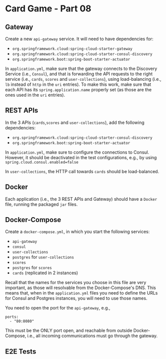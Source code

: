 # Card Game - Part 08

## Gateway

Create a new `api-gateway` service.
It will need to have dependencies for:

* `org.springframework.cloud:spring-cloud-starter-gateway`
* `org.springframework.cloud:spring-cloud-starter-consul-discovery`
* `org.springframework.boot:spring-boot-starter-actuator`

In `application.yml`, make sure that the gateway connects to the
Discovery Service (i.e., `Consul`), and that is forwarding the API requests
to the right service (i.e., `cards`, `scores` and `user-collections`),
using load-balancing (i.e., `lb` instead of `http` in the `uri` entries).
To make this work, make sure that each API has its `spring.application.name`
properly set (as those are the ones used in the `uri` entries).


## REST APIs

In the 3 APIs (`cards`,`scores` and `user-collections`), add the following
dependencies:

* `org.springframework.cloud:spring-cloud-starter-consul-discovery`
* `org.springframework.boot:spring-boot-starter-actuator`

In `application.yml`, make sure to configure the connections to Consul.
However, it should be deactivated in the test configurations, e.g.,
by using `spring.cloud.consul.enabled=false`

In `user-collections`, the HTTP call towards `cards` should be load-balanced.


## Docker

Each application (i.e., the 3 REST APIs and Gateway) should have a 
`Docker` file, running the packaged `jar` files.

## Docker-Compose

Create a `docker-compose.yml`, in which you start the following services:

* `api-gateway`
* `consul`
* `user-collections`
* `postgres` for `user-collections` 
* `scores`
* `postgres` for `scores`
* `cards` (replicated in 2 instances)

Recall that the names for the services you choose in this file are 
very important, as those will resolvable from the Docker-Compose's DNS.
This means that, when in the `application.yml` files you need to define
the URLs for Consul and Postgres instances, you will need to use those names.

You need to open the port for the `api-gateway`, e.g.,
```
ports:
  - "80:8080"
```
This must be the ONLY port open, and reachable from outside Docker-Compose,
i.e., all incoming communications must go through the gateway.


## E2E Tests















 


 

